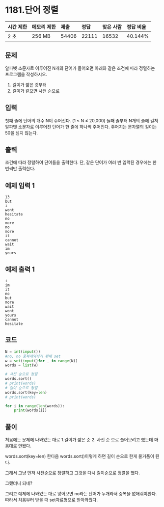 # 1181.단어 정렬 

| 시간 제한 | 메모리 제한 | 제출  | 정답  | 맞은 사람 | 정답 비율 |
| :-------- | :---------- | :---- | :---- | :-------- | :-------- |
| 2 초      | 256 MB      | 54406 | 22111 | 16532     | 40.144%   |

## 문제

알파벳 소문자로 이루어진 N개의 단어가 들어오면 아래와 같은 조건에 따라 정렬하는 프로그램을 작성하시오.

1. 길이가 짧은 것부터
2. 길이가 같으면 사전 순으로

## 입력

첫째 줄에 단어의 개수 N이 주어진다. (1 ≤ N ≤ 20,000) 둘째 줄부터 N개의 줄에 걸쳐 알파벳 소문자로 이루어진 단어가 한 줄에 하나씩 주어진다. 주어지는 문자열의 길이는 50을 넘지 않는다.

## 출력

조건에 따라 정렬하여 단어들을 출력한다. 단, 같은 단어가 여러 번 입력된 경우에는 한 번씩만 출력한다.

## 예제 입력 1

```
13
but
i
wont
hesitate
no
more
no
more
it
cannot
wait
im
yours
```

## 예제 출력 1 

```
i
im
it
no
but
more
wait
wont
yours
cannot
hesitate
```

## 코드

```python
N = int(input())
#no, no 중복제외하기 위해 set
w = set(input()for _ in range(N))
words = list(w)

# 사전 순으로 정렬
words.sort()
# print(words)
# 길이 순으로 정렬
words.sort(key=len)
# print(words)

for i in range(len(words)):
    print(words[i])
```

## 풀이

처음에는 문제에 나와있는 대로 1.길이가 짧은 순 2. 사전 순 으로 풀어보려고 했는데 마음대로 안됐다.

 words.sort(key=len) 한다음 words.sort()이렇게 하면 길이 순으로 한게 물거품이 된다.

그래서 그냥 먼저 사전순으로 정렬하고  그것을 다시 길이순으로 정렬을 했다.

그랬더니 되네?

그리고 예제에 나와있는 대로 넣어보면 no라는 단어가 두개라서 중복을 없애줘야한다. 따라서 처음부터 받을 때 set자료형으로 받아와줬다.